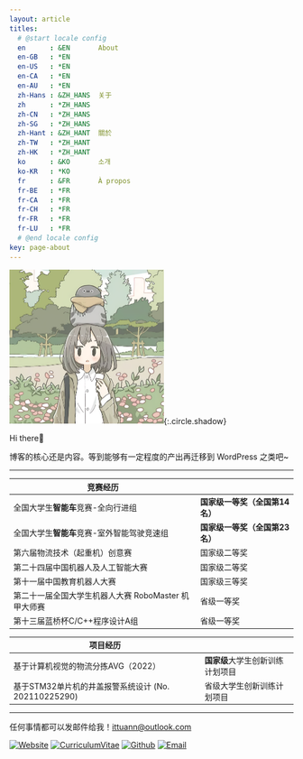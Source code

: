 ```yaml
---
layout: article
titles:
  # @start locale config
  en      : &EN       About
  en-GB   : *EN
  en-US   : *EN
  en-CA   : *EN
  en-AU   : *EN
  zh-Hans : &ZH_HANS  关于
  zh      : *ZH_HANS
  zh-CN   : *ZH_HANS
  zh-SG   : *ZH_HANS
  zh-Hant : &ZH_HANT  關於
  zh-TW   : *ZH_HANT
  zh-HK   : *ZH_HANT
  ko      : &KO       소개
  ko-KR   : *KO
  fr      : &FR       À propos
  fr-BE   : *FR
  fr-CA   : *FR
  fr-CH   : *FR
  fr-FR   : *FR
  fr-LU   : *FR
  # @end locale config
key: page-about
---
```


<img src="/assets/avatar.png" alt="avatar" style="zoom:50%;" />{:.circle.shadow}

Hi there🎉

博客的核心还是内容。等到能够有一定程度的产出再迁移到 WordPress 之类吧~

------

| 竞赛经历                                             |                                |
| ---------------------------------------------------- | ------------------------------ |
| 全国大学生**智能车**竞赛-全向行进组                  | **国家级一等奖（全国第14名）** |
| 全国大学生**智能车**竞赛-室外智能驾驶竞速组          | **国家级一等奖（全国第23名）** |
| 第六届物流技术（起重机）创意赛                       | 国家级二等奖                   |
| 第二十四届中国机器人及人工智能大赛                   | 国家级二等奖                   |
| 第十一届中国教育机器人大赛                           | 国家级三等奖                   |
| 第二十一届全国大学生机器人大赛 RoboMaster 机甲大师赛 | 省级一等奖                     |
| 第十三届蓝桥杯C/C++程序设计A组                       | 省级一等奖                     |

| 项目经历                                             |                                  |
| ---------------------------------------------------- | -------------------------------- |
| 基于计算机视觉的物流分拣AVG（2022）                  | **国家级**大学生创新训练计划项目 |
| 基于STM32单片机的井盖报警系统设计 (No. 202110225290) | 省级大学生创新训练计划项目       |

------

任何事情都可以发邮件给我！[ittuann@outlook.com](mailto:ittuann@outlook.com)

[![Website](https://img.shields.io/badge/-Blog-ff8000?style=for-the-badge&logo=blogger&logoColor=white&link=https://ittuann.github.io)](https://ittuann.github.io) [![CurriculumVitae](https://img.shields.io/badge/-Résumé-informational?style=for-the-badge&logo=BookStack&logoColor=white&link=https://baiqilu.netlify.app)](https://baiqilu.netlify.app) [![Github](https://img.shields.io/badge/-Github-181717?style=for-the-badge&logo=Github&logoColor=white&link=https://github.com/ittuann)](https://github.com/ittuann) [![Email](https://img.shields.io/badge/-ittuann@outlook.com-c5221f?style=for-the-badge&logo=Gmail&logoColor=white&link=mailto:ittuann@outlook.com)](mailto:ittuann@outlook.com) 

